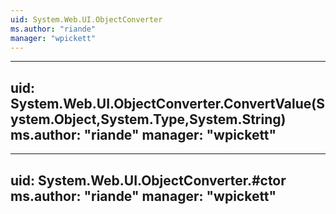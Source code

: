 ```yaml
---
uid: System.Web.UI.ObjectConverter
ms.author: "riande"
manager: "wpickett"
---
```


---
uid: System.Web.UI.ObjectConverter.ConvertValue(System.Object,System.Type,System.String)
ms.author: "riande"
manager: "wpickett"
---

---
uid: System.Web.UI.ObjectConverter.#ctor
ms.author: "riande"
manager: "wpickett"
---
